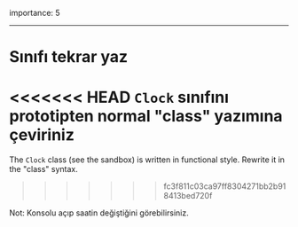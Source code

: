 importance: 5

---

# Sınıfı tekrar yaz

<<<<<<< HEAD
`Clock` sınıfını prototipten normal "class" yazımına çeviriniz
=======
The `Clock` class (see the sandbox) is written in functional style. Rewrite it in the "class" syntax.
>>>>>>> fc3f811c03ca97ff8304271bb2b918413bed720f

Not: Konsolu açıp saatin değiştiğini görebilirsiniz.
